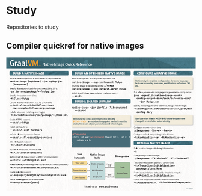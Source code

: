 # Study
Repositories to study

## Compiler quickref for native images
![alt text](https://github.com/yeetbit/Study/blob/main/Native-Image-cheatsheet.png?raw=true)
